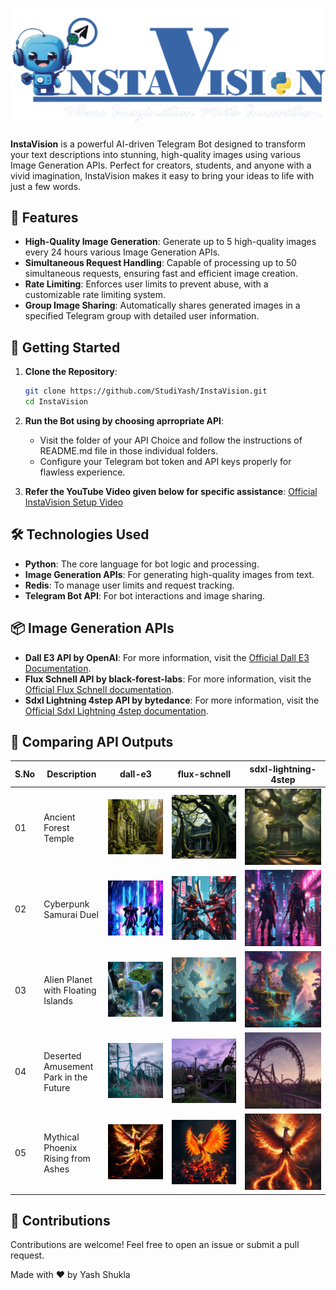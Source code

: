 # ![InstaVision](https://github.com/StudiYash/InstaVision/blob/main/InstaVision%20Logo.png)

**InstaVision** is a powerful AI-driven Telegram Bot designed to transform your text descriptions into stunning, high-quality images using various Image Generation APIs. Perfect for creators, students, and anyone with a vivid imagination, InstaVision makes it easy to bring your ideas to life with just a few words.

## 🌟 Features

- **High-Quality Image Generation**: Generate up to 5 high-quality images every 24 hours various Image Generation APIs.
- **Simultaneous Request Handling**: Capable of processing up to 50 simultaneous requests, ensuring fast and efficient image creation.
- **Rate Limiting**: Enforces user limits to prevent abuse, with a customizable rate limiting system.
- **Group Image Sharing**: Automatically shares generated images in a specified Telegram group with detailed user information.

## 🚀 Getting Started

1. **Clone the Repository**:
    ```bash
    git clone https://github.com/StudiYash/InstaVision.git
    cd InstaVision
    ```

2. **Run the Bot using by choosing aprropriate API**:
   - Visit the folder of your API Choice and follow the instructions of README.md file in those individual folders.
   - Configure your Telegram bot token and API keys properly for flawless experience.

3. **Refer the YouTube Video given below for specific assistance**:
    [Official InstaVision Setup Video](https://youtu.be/EOWHH2HvRpo)
   
## 🛠️ Technologies Used

- **Python**: The core language for bot logic and processing.
- **Image Generation APIs**: For generating high-quality images from text.
- **Redis**: To manage user limits and request tracking.
- **Telegram Bot API**: For bot interactions and image sharing.

## 📦 Image Generation APIs

- **Dall E3 API by OpenAI**: For more information, visit the [Official Dall E3 Documentation](https://help.openai.com/en/articles/8555480-dall-e-3-api).
- **Flux Schnell API by black-forest-labs**: For more information, visit the [Official Flux Schnell documentation](https://replicate.com/black-forest-labs/flux-schnell).
- **Sdxl Lightning 4step API by bytedance**: For more information, visit the [Official Sdxl Lightning 4step documentation](https://replicate.com/bytedance/sdxl-lightning-4step/api).

## 📑 Comparing API Outputs

| S.No | Description  | dall-e3                       | flux-schnell                  | sdxl-lightning-4step          |
|------|--------------|-------------------------------|-------------------------------|-------------------------------|
| 01   | Ancient Forest Temple  | ![Image1](https://github.com/StudiYash/InstaVision/blob/main/InstaVision%20Bot%20(Dall%20E3%20API)/dalle3_examples/03.jpg) | ![Image2](https://github.com/StudiYash/InstaVision/blob/main/InstaVision%20Bot%20(flux-schnell%20API)/flux_schnell_examples/03.jpg) | ![Image3](https://github.com/StudiYash/InstaVision/blob/main/InstaVision%20Bot%20(sdxl-lightning-4step%20API)/sdxl_lightning_4step_examples/03.jpg) |
| 02   | Cyberpunk Samurai Duel  | ![Image1](https://github.com/StudiYash/InstaVision/blob/main/InstaVision%20Bot%20(Dall%20E3%20API)/dalle3_examples/04.jpg) | ![Image2](https://github.com/StudiYash/InstaVision/blob/main/InstaVision%20Bot%20(flux-schnell%20API)/flux_schnell_examples/04.jpg) | ![Image3](https://github.com/StudiYash/InstaVision/blob/main/InstaVision%20Bot%20(sdxl-lightning-4step%20API)/sdxl_lightning_4step_examples/04.jpg) |
| 03   | Alien Planet with Floating Islands  | ![Image1](https://github.com/StudiYash/InstaVision/blob/main/InstaVision%20Bot%20(Dall%20E3%20API)/dalle3_examples/05.jpg) | ![Image2](https://github.com/StudiYash/InstaVision/blob/main/InstaVision%20Bot%20(flux-schnell%20API)/flux_schnell_examples/05.jpg) | ![Image3](https://github.com/StudiYash/InstaVision/blob/main/InstaVision%20Bot%20(sdxl-lightning-4step%20API)/sdxl_lightning_4step_examples/05.jpg) |
| 04   | Deserted Amusement Park in the Future  | ![Image1](https://github.com/StudiYash/InstaVision/blob/main/InstaVision%20Bot%20(Dall%20E3%20API)/dalle3_examples/07.jpg) | ![Image2](https://github.com/StudiYash/InstaVision/blob/main/InstaVision%20Bot%20(flux-schnell%20API)/flux_schnell_examples/07.jpg) | ![Image3](https://github.com/StudiYash/InstaVision/blob/main/InstaVision%20Bot%20(sdxl-lightning-4step%20API)/sdxl_lightning_4step_examples/07.jpg) |
| 05   | Mythical Phoenix Rising from Ashes  | ![Image1](https://github.com/StudiYash/InstaVision/blob/main/InstaVision%20Bot%20(Dall%20E3%20API)/dalle3_examples/08.jpg) | ![Image2](https://github.com/StudiYash/InstaVision/blob/main/InstaVision%20Bot%20(flux-schnell%20API)/flux_schnell_examples/08.jpg) | ![Image3](https://github.com/StudiYash/InstaVision/blob/main/InstaVision%20Bot%20(sdxl-lightning-4step%20API)/sdxl_lightning_4step_examples/08.jpg) |

## 🎉 Contributions
Contributions are welcome! Feel free to open an issue or submit a pull request.

Made with ❤️ by Yash Shukla
